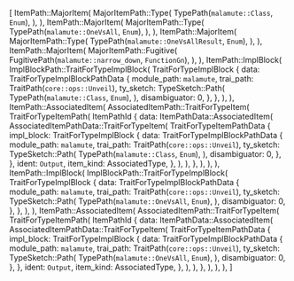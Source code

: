 [
    ItemPath::MajorItem(
        MajorItemPath::Type(
            TypePath(`malamute::Class`, `Enum`),
        ),
    ),
    ItemPath::MajorItem(
        MajorItemPath::Type(
            TypePath(`malamute::OneVsAll`, `Enum`),
        ),
    ),
    ItemPath::MajorItem(
        MajorItemPath::Type(
            TypePath(`malamute::OneVsAllResult`, `Enum`),
        ),
    ),
    ItemPath::MajorItem(
        MajorItemPath::Fugitive(
            FugitivePath(`malamute::narrow_down`, `FunctionGn`),
        ),
    ),
    ItemPath::ImplBlock(
        ImplBlockPath::TraitForTypeImplBlock(
            TraitForTypeImplBlock {
                data: TraitForTypeImplBlockPathData {
                    module_path: `malamute`,
                    trai_path: TraitPath(`core::ops::Unveil`),
                    ty_sketch: TypeSketch::Path(
                        TypePath(`malamute::Class`, `Enum`),
                    ),
                    disambiguator: 0,
                },
            },
        ),
    ),
    ItemPath::AssociatedItem(
        AssociatedItemPath::TraitForTypeItem(
            TraitForTypeItemPath(
                ItemPathId {
                    data: ItemPathData::AssociatedItem(
                        AssociatedItemPathData::TraitForTypeItem(
                            TraitForTypeItemPathData {
                                impl_block: TraitForTypeImplBlock {
                                    data: TraitForTypeImplBlockPathData {
                                        module_path: `malamute`,
                                        trai_path: TraitPath(`core::ops::Unveil`),
                                        ty_sketch: TypeSketch::Path(
                                            TypePath(`malamute::Class`, `Enum`),
                                        ),
                                        disambiguator: 0,
                                    },
                                },
                                ident: `Output`,
                                item_kind: AssociatedType,
                            },
                        ),
                    ),
                },
            ),
        ),
    ),
    ItemPath::ImplBlock(
        ImplBlockPath::TraitForTypeImplBlock(
            TraitForTypeImplBlock {
                data: TraitForTypeImplBlockPathData {
                    module_path: `malamute`,
                    trai_path: TraitPath(`core::ops::Unveil`),
                    ty_sketch: TypeSketch::Path(
                        TypePath(`malamute::OneVsAll`, `Enum`),
                    ),
                    disambiguator: 0,
                },
            },
        ),
    ),
    ItemPath::AssociatedItem(
        AssociatedItemPath::TraitForTypeItem(
            TraitForTypeItemPath(
                ItemPathId {
                    data: ItemPathData::AssociatedItem(
                        AssociatedItemPathData::TraitForTypeItem(
                            TraitForTypeItemPathData {
                                impl_block: TraitForTypeImplBlock {
                                    data: TraitForTypeImplBlockPathData {
                                        module_path: `malamute`,
                                        trai_path: TraitPath(`core::ops::Unveil`),
                                        ty_sketch: TypeSketch::Path(
                                            TypePath(`malamute::OneVsAll`, `Enum`),
                                        ),
                                        disambiguator: 0,
                                    },
                                },
                                ident: `Output`,
                                item_kind: AssociatedType,
                            },
                        ),
                    ),
                },
            ),
        ),
    ),
]